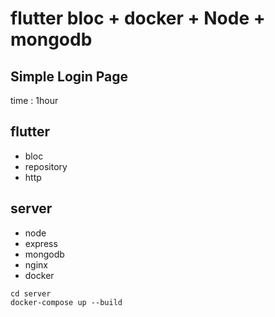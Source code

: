 # flutter bloc + docker + Node + mongodb

## Simple Login Page

time : 1hour

## flutter
- bloc
- repository
- http

## server
- node
- express
- mongodb
- nginx
- docker

```
cd server
docker-compose up --build
```

